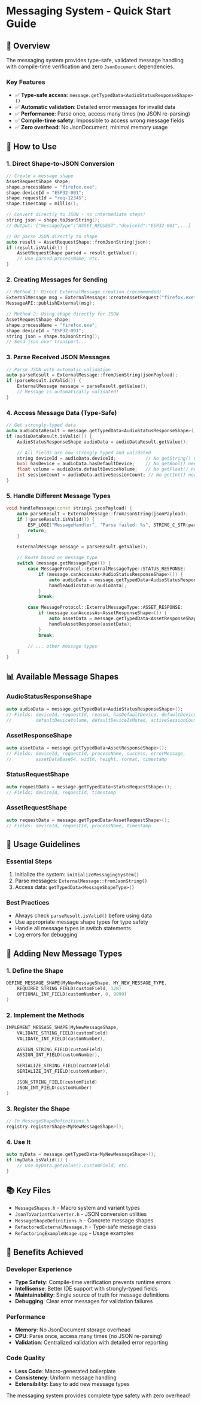 # Messaging System - Quick Start Guide

## 🚀 Overview

The messaging system provides type-safe, validated message handling with compile-time verification and zero `JsonDocument` dependencies.

### Key Features
- ✅ **Type-safe access**: `message.getTypedData<AudioStatusResponseShape>()`
- ✅ **Automatic validation**: Detailed error messages for invalid data
- ✅ **Performance**: Parse once, access many times (no JSON re-parsing)
- ✅ **Compile-time safety**: Impossible to access wrong message fields
- ✅ **Zero overhead**: No JsonDocument, minimal memory usage

## 📝 How to Use

### 1. Direct Shape-to-JSON Conversion

```cpp
// Create a message shape
AssetRequestShape shape;
shape.processName = "firefox.exe";
shape.deviceId = "ESP32-001";
shape.requestId = "req-12345";
shape.timestamp = millis();

// Convert directly to JSON - no intermediate steps!
string json = shape.toJsonString();
// Output: {"messageType":"ASSET_REQUEST","deviceId":"ESP32-001",...}

// Or parse JSON directly to shape
auto result = AssetRequestShape::fromJsonString(json);
if (result.isValid()) {
    AssetRequestShape parsed = result.getValue();
    // Use parsed.processName, etc.
}
```

### 2. Creating Messages for Sending

```cpp
// Method 1: Direct ExternalMessage creation (recommended)
ExternalMessage msg = ExternalMessage::createAssetRequest("firefox.exe", "ESP32-001");
MessageAPI::publishExternal(msg);

// Method 2: Using shape directly for JSON
AssetRequestShape shape;
shape.processName = "firefox.exe";
shape.deviceId = "ESP32-001";
string json = shape.toJsonString();
// Send json over transport...
```

### 3. Parse Received JSON Messages

```cpp
// Parse JSON with automatic validation
auto parseResult = ExternalMessage::fromJsonString(jsonPayload);
if (parseResult.isValid()) {
    ExternalMessage message = parseResult.getValue();
    // Message is automatically validated!
}
```

### 4. Access Message Data (Type-Safe)

```cpp
// Get strongly-typed data
auto audioDataResult = message.getTypedData<AudioStatusResponseShape>();
if (audioDataResult.isValid()) {
    AudioStatusResponseShape audioData = audioDataResult.getValue();

    // All fields are now strongly typed and validated
    string deviceId = audioData.deviceId;           // No getString() needed
    bool hasDevice = audioData.hasDefaultDevice;    // No getBool() needed
    float volume = audioData.defaultDeviceVolume;   // No getFloat() needed
    int sessionCount = audioData.activeSessionCount; // No getInt() needed
}
```

### 5. Handle Different Message Types

```cpp
void handleMessage(const string& jsonPayload) {
    auto parseResult = ExternalMessage::fromJsonString(jsonPayload);
    if (!parseResult.isValid()) {
        ESP_LOGE("MessageHandler", "Parse failed: %s", STRING_C_STR(parseResult.getError()));
        return;
    }

    ExternalMessage message = parseResult.getValue();

    // Route based on message type
    switch (message.getMessageType()) {
        case MessageProtocol::ExternalMessageType::STATUS_RESPONSE:
            if (message.canAccessAs<AudioStatusResponseShape>()) {
                auto audioData = message.getTypedData<AudioStatusResponseShape>().getValue();
                handleAudioStatus(audioData);
            }
            break;

        case MessageProtocol::ExternalMessageType::ASSET_RESPONSE:
            if (message.canAccessAs<AssetResponseShape>()) {
                auto assetData = message.getTypedData<AssetResponseShape>().getValue();
                handleAssetResponse(assetData);
            }
            break;

        // ... other message types
    }
}
```



## 📊 Available Message Shapes

### AudioStatusResponseShape
```cpp
auto audioData = message.getTypedData<AudioStatusResponseShape>();
// Fields: deviceId, requestId, reason, hasDefaultDevice, defaultDeviceName,
//         defaultDeviceVolume, defaultDeviceIsMuted, activeSessionCount, timestamp
```

### AssetResponseShape
```cpp
auto assetData = message.getTypedData<AssetResponseShape>();
// Fields: deviceId, requestId, processName, success, errorMessage,
//         assetDataBase64, width, height, format, timestamp
```

### StatusRequestShape
```cpp
auto requestData = message.getTypedData<StatusRequestShape>();
// Fields: deviceId, requestId, timestamp
```

### AssetRequestShape
```cpp
auto requestData = message.getTypedData<AssetRequestShape>();
// Fields: deviceId, requestId, processName, timestamp
```

## 🎯 Usage Guidelines

### Essential Steps
1. Initialize the system: `initializeMessagingSystem()`
2. Parse messages: `ExternalMessage::fromJsonString()`
3. Access data: `getTypedData<MessageShapeType>()`

### Best Practices
- Always check `parseResult.isValid()` before using data
- Use appropriate message shape types for type safety
- Handle all message types in switch statements
- Log errors for debugging

## 🔧 Adding New Message Types

### 1. Define the Shape
```cpp
DEFINE_MESSAGE_SHAPE(MyNewMessageShape, MY_NEW_MESSAGE_TYPE,
    REQUIRED_STRING_FIELD(customField, 128)
    OPTIONAL_INT_FIELD(customNumber, 0, 9999)
)
```

### 2. Implement the Methods
```cpp
IMPLEMENT_MESSAGE_SHAPE(MyNewMessageShape,
    VALIDATE_STRING_FIELD(customField)
    VALIDATE_INT_FIELD(customNumber),

    ASSIGN_STRING_FIELD(customField)
    ASSIGN_INT_FIELD(customNumber),

    SERIALIZE_STRING_FIELD(customField)
    SERIALIZE_INT_FIELD(customNumber),

    JSON_STRING_FIELD(customField)
    JSON_INT_FIELD(customNumber)
)
```

### 3. Register the Shape
```cpp
// In MessageShapeDefinitions.h
registry.registerShape<MyNewMessageShape>();
```

### 4. Use It
```cpp
auto myData = message.getTypedData<MyNewMessageShape>();
if (myData.isValid()) {
    // Use myData.getValue().customField, etc.
}
```

## 📚 Key Files

- `MessageShapes.h` - Macro system and variant types
- `JsonToVariantConverter.h` - JSON conversion utilities
- `MessageShapeDefinitions.h` - Concrete message shapes
- `RefactoredExternalMessage.h` - Type-safe message class
- `RefactoringExampleUsage.cpp` - Usage examples

## 🎉 Benefits Achieved

### Developer Experience
- **Type Safety**: Compile-time verification prevents runtime errors
- **Intellisense**: Better IDE support with strongly-typed fields
- **Maintainability**: Single source of truth for message definitions
- **Debugging**: Clear error messages for validation failures

### Performance
- **Memory**: No JsonDocument storage overhead
- **CPU**: Parse once, access many times (no JSON re-parsing)
- **Validation**: Centralized validation with detailed error reporting

### Code Quality
- **Less Code**: Macro-generated boilerplate
- **Consistency**: Uniform message handling
- **Extensibility**: Easy to add new message types

The messaging system provides complete type safety with zero overhead!
